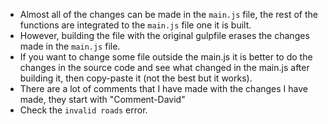 - Almost all of the changes can be made in the `main.js` file, the rest of the functions are integrated to the `main.js` file one it is built.
- However, building the file with the original gulpfile erases the changes made in the `main.js` file.
- If you want to change some file outside the main.js it is better to do the changes in the source code and see what changed in the main.js after building it, then copy-paste it (not the best but it works).
- There are a lot of comments that I have made with the changes I have made, they start with "Comment-David"
- Check the `invalid roads` error.


